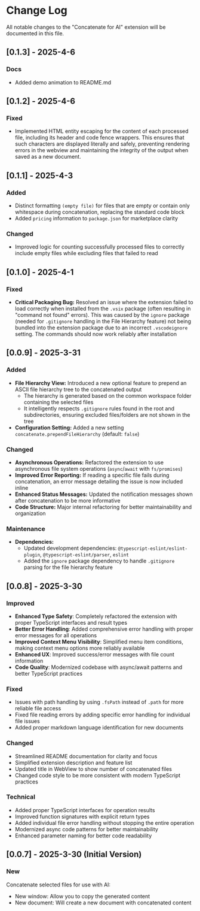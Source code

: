 # Change Log

All notable changes to the "Concatenate for AI" extension will be documented in this file.

## [0.1.3] - 2025-4-6

### Docs

-   Added demo animation to README.md

## [0.1.2] - 2025-4-6

### Fixed

-   Implemented HTML entity escaping for the content of each processed file, including its header and code fence wrappers. This ensures that such characters are displayed literally and safely, preventing rendering errors in the webview and maintaining the integrity of the output when saved as a new document.

## [0.1.1] - 2025-4-3

### Added

-   Distinct formatting `(empty file)` for files that are empty or contain only whitespace during concatenation, replacing the standard code block
-   Added `pricing` information to `package.json` for marketplace clarity

### Changed

-   Improved logic for counting successfully processed files to correctly include empty files while excluding files that failed to read

## [0.1.0] - 2025-4-1

### Fixed

- **Critical Packaging Bug:** Resolved an issue where the extension failed to load correctly when installed from the `.vsix` package (often resulting in "command not found" errors). This was caused by the `ignore` package (needed for `.gitignore` handling in the File Hierarchy feature) not being bundled into the extension package due to an incorrect `.vscodeignore` setting. The commands should now work reliably after installation

## [0.0.9] - 2025-3-31

### Added

- **File Hierarchy View:** Introduced a new optional feature to prepend an ASCII file hierarchy tree to the concatenated output
    - The hierarchy is generated based on the common workspace folder containing the selected files
    - It intelligently respects `.gitignore` rules found in the root and subdirectories, ensuring excluded files/folders are not shown in the tree
- **Configuration Setting:** Added a new setting `concatenate.prependFileHierarchy` (default: `false`)

### Changed

- **Asynchronous Operations:** Refactored the extension to use asynchronous file system operations (`async`/`await` with `fs/promises`)
- **Improved Error Reporting:** If reading a specific file fails during concatenation, an error message detailing the issue is now included inline
- **Enhanced Status Messages:** Updated the notification messages shown after concatenation to be more informative
- **Code Structure:** Major internal refactoring for better maintainability and organization

### Maintenance

- **Dependencies:**
    - Updated development dependencies: `@typescript-eslint/eslint-plugin`, `@typescript-eslint/parser`, `eslint`
    - Added the `ignore` package dependency to handle `.gitignore` parsing for the file hierarchy feature

## [0.0.8] - 2025-3-30

### Improved

- **Enhanced Type Safety**: Completely refactored the extension with proper TypeScript interfaces and result types
- **Better Error Handling**: Added comprehensive error handling with proper error messages for all operations
- **Improved Context Menu Visibility**: Simplified menu item conditions, making context menu options more reliably available
- **Enhanced UX**: Improved success/error messages with file count information
- **Code Quality**: Modernized codebase with async/await patterns and better TypeScript practices

### Fixed

- Issues with path handling by using `.fsPath` instead of `.path` for more reliable file access
- Fixed file reading errors by adding specific error handling for individual file issues
- Added proper markdown language identification for new documents

### Changed

- Streamlined README documentation for clarity and focus
- Simplified extension description and feature list
- Updated title in WebView to show number of concatenated files
- Changed code style to be more consistent with modern TypeScript practices

### Technical

- Added proper TypeScript interfaces for operation results
- Improved function signatures with explicit return types
- Added individual file error handling without stopping the entire operation
- Modernized async code patterns for better maintainability
- Enhanced parameter naming for better code readability

## [0.0.7] - 2025-3-30 (Initial Version)

### New

Concatenate selected files for use with AI:

- New window: Allow you to copy the generated content
- New document: Will create a new document with concatenated content
